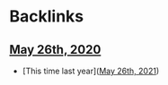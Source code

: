 
# Backlinks
## [May 26th, 2020](<May 26th, 2020.md>)
- [This time last year]([May 26th, 2021](<May 26th, 2021.md>))

